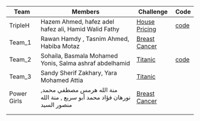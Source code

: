 | Team | Members | Challenge | Code |
| --- | --- | --- | --- |
| TripleH | Hazem Ahmed,                                  hafez adel hafez ali,                          Hamid Walid Fathy | [House Pricing](https://www.kaggle.com/competitions/house-prices-advanced-regression-techniques) | [code](https://github.com/gimmeursocks/ML_Project) |
| Team_1 | Rawan Hamdy , Tasnim Ahmed, Habiba Motaz | [Breast Cancer](https://www.kaggle.com/datasets/uciml/breast-cancer-wisconsin-data) |  |
| Team_2  | Sohaila, Basmala Mohamed Yonis, Salma ashraf abdelhamid | [Titanic](https://www.kaggle.com/competitions/titanic) | [code](https://colab.research.google.com/drive/1RFVwUUQLg4IvSvNgeVrsJ9tzQxZ7KwRn?usp=sharing)  |
| Team_3 | Sandy Sherif Zakhary, Yara Mohamed Attia | [Titanic](https://www.kaggle.com/competitions/titanic) |  |
| Power Girls | منة الله هرمس مصطفي محمد, نورهان فؤاد محمد أبو سريع   ,                      منة الله منصور السيد | [Breast Cancer](https://www.kaggle.com/datasets/uciml/breast-cancer-wisconsin-data) |  |
|  |  |  |  |
|  |  |  |  |
